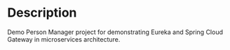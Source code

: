 # Description

Demo Person Manager project for demonstrating Eureka and Spring Cloud Gateway in microservices architecture.